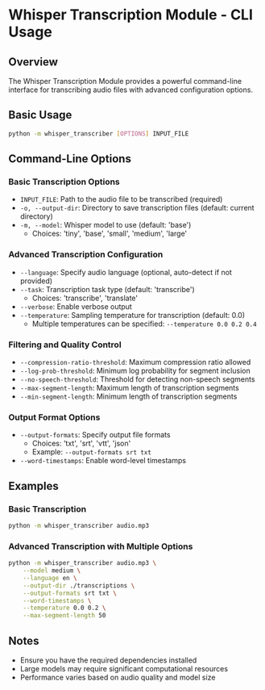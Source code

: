 # Whisper Transcription Module - CLI Usage

## Overview
The Whisper Transcription Module provides a powerful command-line interface for transcribing audio files with advanced configuration options.

## Basic Usage
```bash
python -m whisper_transcriber [OPTIONS] INPUT_FILE
```

## Command-Line Options

### Basic Transcription Options
- `INPUT_FILE`: Path to the audio file to be transcribed (required)
- `-o, --output-dir`: Directory to save transcription files (default: current directory)
- `-m, --model`: Whisper model to use (default: 'base')
  - Choices: 'tiny', 'base', 'small', 'medium', 'large'

### Advanced Transcription Configuration
- `--language`: Specify audio language (optional, auto-detect if not provided)
- `--task`: Transcription task type (default: 'transcribe')
  - Choices: 'transcribe', 'translate'
- `--verbose`: Enable verbose output
- `--temperature`: Sampling temperature for transcription (default: 0.0)
  - Multiple temperatures can be specified: `--temperature 0.0 0.2 0.4`

### Filtering and Quality Control
- `--compression-ratio-threshold`: Maximum compression ratio allowed
- `--log-prob-threshold`: Minimum log probability for segment inclusion
- `--no-speech-threshold`: Threshold for detecting non-speech segments
- `--max-segment-length`: Maximum length of transcription segments
- `--min-segment-length`: Minimum length of transcription segments

### Output Format Options
- `--output-formats`: Specify output file formats
  - Choices: 'txt', 'srt', 'vtt', 'json'
  - Example: `--output-formats srt txt`
- `--word-timestamps`: Enable word-level timestamps

## Examples

### Basic Transcription
```bash
python -m whisper_transcriber audio.mp3
```

### Advanced Transcription with Multiple Options
```bash
python -m whisper_transcriber audio.mp3 \
    --model medium \
    --language en \
    --output-dir ./transcriptions \
    --output-formats srt txt \
    --word-timestamps \
    --temperature 0.0 0.2 \
    --max-segment-length 50
```

## Notes
- Ensure you have the required dependencies installed
- Large models may require significant computational resources
- Performance varies based on audio quality and model size
